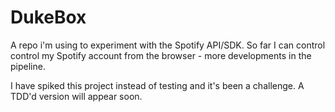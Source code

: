 # DukeBox

A repo i'm using to experiment with the Spotify API/SDK. So far I can control control my Spotify account from the browser - more developments in the pipeline.

I have spiked this project instead of testing and it's been a challenge. A TDD'd version will appear soon.

